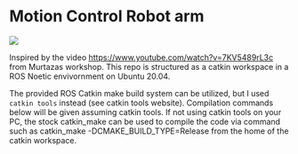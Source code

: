 # Motion Control Robot arm

![](https://github.com/KimJiHong190/Robot-arm/blob/master/hand1.gif)

Inspired by the video https://www.youtube.com/watch?v=7KV5489rL3c from Murtazas workshop. 
This repo is structured as a catkin workspace in a ROS Noetic envivornment on Ubuntu 20.04. 

The provided ROS Catkin make build system can be utilized, but I used ```catkin tools``` instead (see catkin tools website). Compilation commands below will be given assuming catkin tools. If not using catkin tools on your PC, the stock catkin_make can be used to compile the code via command such as catkin_make -DCMAKE_BUILD_TYPE=Release from the home of the catkin workspace.

